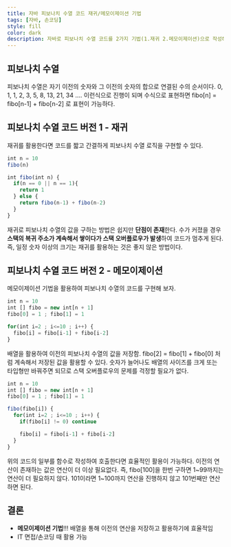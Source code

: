```yaml
---
title: 자바 피보나치 수열 코드 재귀/메모이제이션 기법
tags: [자바, 손코딩]
style: fill
color: dark
description: 자바로 피보나치 수열 코드를 2가지 기법(1.재귀 2.메모이제이션)으로 작성해보기
---
```


## 피보나치 수열 
피보나치 수열은 자기 이전의 숫자와 그 이전의 숫자의 합으로 연결된 수의 순서이다. 0, 1, 1, 2, 3, 5, 8, 13, 21, 34 .... 이런식으로 진행이 되며 수식으로 표현하면 fibo[n] = fibo[n-1] + fibo[n-2] 로 표현이 가능하다.

## 피보나치 수열 코드 버전 1 - 재귀
재귀를 활용한다면 코드를 짧고 간결하게 피보나치 수열 로직을 구현할 수 있다.

```javascript
int n = 10
fibo(n)

int fibo(int n) {
  if(n == 0 || n == 1){ 
    return 1
  } else {
    return fibo(n-1) + fibo(n-2)
  }
}
```

재귀로 피보나치 수열의 값을 구하는 방법은 쉽지만 **단점이 존재**한다. 수가 커졌을 경우 **스택의 복귀 주소가 계속해서 쌓이다가 스택 오버플로우가 발생**하여 코드가 멈추게 된다. 즉, 일정 숫자 이상의 크기는 재귀를 활용하는 것은 좋지 않은 방법이다.

## 피보나치 수열 코드 버전 2 - 메모이제이션
메모이제이션 기법을 활용하여 피보나치 수열의 코드를 구현해 보자.

```javascript
int n = 10
int [] fibo = new int[n + 1]
fibo[0] = 1 ; fibo[1] = 1

for(int i=2 ; i<=10 ; i++) {
  fibo[i] = fibo[i-1] + fibo[i-2]
}
```

배열을 활용하여 이전의 피보나치 수열의 값을 저장함. fibo[2] = fibo[1] + fibo[0] 처럼 계속해서 저장된 값을 활용할 수 있다. 숫자가 늘어나도 배열의 사이즈를 크게 또는 타입형만 바꿔주면 되므로 스택 오버플로우의 문제를 걱정할 필요가 없다.

```javascript
int n = 10
int [] fibo = new int[n + 1]
fibo[0] = 1 ; fibo[1] = 1

fibo(fibo[i]) {
  for(int i=2 ; i<=10 ; i++) {
    if(fibo[i] != 0) continue

    fibo[i] = fibo[i-1] + fibo[i-2]
  }
}
```
위의 코드의 일부를 함수로 작성하여 호출한다면 효율적인 활용이 가능하다. 이전의 연산이 존재하는 값은 연산이 더 이상 필요없다. 즉, fibo[100]을 한번 구하면 1~99까지는 연산이 더 필요하지 않다. 101이라면 1~100까지 연산을 진행하지 않고 101번째만 연산하면 된다.

## 결론
- **메모이제이션 기법**!!! 배열을 통해 이전의 연산을 저장하고 활용하기에 효율적임
- IT 면접/손코딩 때 활용 가능